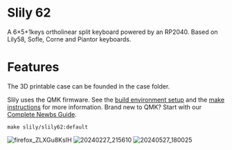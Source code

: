 # Slily 62
A 6×5+1keys ortholinear split keyboard powered by an RP2040.
Based on Lily58, Sofle, Corne and Piantor keyboards.

# Features
The 3D printable case can be founded in the case folder. 

Slily uses the QMK firmware.
See the [build environment setup](https://docs.qmk.fm/#/getting_started_build_tools)
and the [make instructions](https://docs.qmk.fm/#/getting_started_make_guide) for more information.
Brand new to QMK? Start with our [Complete Newbs Guide](https://docs.qmk.fm/#/newbs).

    make slily/slily62:default
    
![firefox_ZLXGu8KsIH](https://github.com/aymenalwch/slily62/assets/87476098/e8983ce8-01ab-4cfd-8be0-48cf4a235be6)
![20240227_215610](https://github.com/aymenalwch/slily62/assets/87476098/187b8dc0-d119-4bab-b44c-7a0513b41ab1)
![20240527_180025](https://github.com/aymenalwch/slily62/assets/87476098/cb70f0e8-fe2f-47f7-adc7-2d9cad73b8d2)
